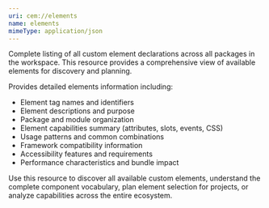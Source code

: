 ```yaml
---
uri: cem://elements
name: elements
mimeType: application/json
---
```


Complete listing of all custom element declarations across all packages in the workspace. This resource provides a comprehensive view of available elements for discovery and planning.

Provides detailed elements information including:
- Element tag names and identifiers  
- Element descriptions and purpose
- Package and module organization
- Element capabilities summary (attributes, slots, events, CSS)
- Usage patterns and common combinations
- Framework compatibility information
- Accessibility features and requirements
- Performance characteristics and bundle impact

Use this resource to discover all available custom elements, understand the complete component vocabulary, plan element selection for projects, or analyze capabilities across the entire ecosystem.